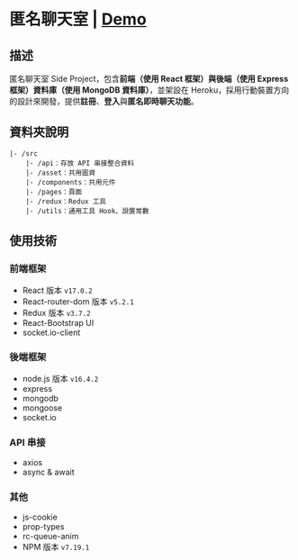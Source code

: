 # 匿名聊天室 | [Demo](https://f2e-chat-web.herokuapp.com/)

## 描述

匿名聊天室 Side Project，包含**前端（使用 React 框架）**與**後端（使用 Express 框架）資料庫（使用 MongoDB 資料庫）**，並架設在 Heroku，採用行動裝置方向的設計來開發，提供**註冊**、**登入**與**匿名即時聊天功能**。

## 資料夾說明

```
|- /src
    |- /api：存放 API 串接整合資料
    |- /asset：共用圖資
    |- /components：共用元件
    |- /pages：頁面
    |- /redux：Redux 工具
    |- /utils：通用工具 Hook、設置常數
```

## 使用技術

### 前端框架

- React 版本 `v17.0.2`
- React-router-dom 版本 `v5.2.1`
- Redux 版本 `v3.7.2`
- React-Bootstrap UI
- socket.io-client

### 後端框架

- node.js 版本 `v16.4.2`
- express
- mongodb
- mongoose
- socket.io

### API 串接

- axios
- async & await

### 其他

- js-cookie
- prop-types
- rc-queue-anim
- NPM 版本 `v7.19.1`

